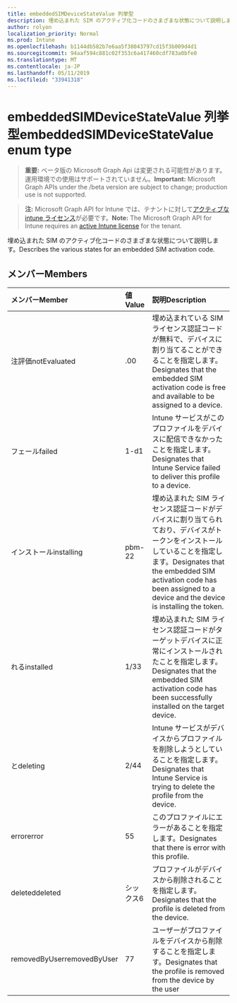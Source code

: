 ```yaml
---
title: embeddedSIMDeviceStateValue 列挙型
description: 埋め込まれた SIM のアクティブ化コードのさまざまな状態について説明します。
author: rolyon
localization_priority: Normal
ms.prod: Intune
ms.openlocfilehash: b1144db582b7e6aa5f38043797cd15f3b009d4d1
ms.sourcegitcommit: 94aaf594c881c02f353c6a417460cdf783a0bfe0
ms.translationtype: MT
ms.contentlocale: ja-JP
ms.lasthandoff: 05/11/2019
ms.locfileid: "33941318"
---
```

# <a name="embeddedsimdevicestatevalue-enum-type"></a><span data-ttu-id="2160e-103">embeddedSIMDeviceStateValue 列挙型</span><span class="sxs-lookup"><span data-stu-id="2160e-103">embeddedSIMDeviceStateValue enum type</span></span>

> <span data-ttu-id="2160e-104">**重要:** ベータ版の Microsoft Graph Api は変更される可能性があります。運用環境での使用はサポートされていません。</span><span class="sxs-lookup"><span data-stu-id="2160e-104">**Important:** Microsoft Graph APIs under the /beta version are subject to change; production use is not supported.</span></span>

> <span data-ttu-id="2160e-105">**注:** Microsoft Graph API for Intune では、テナントに対して[アクティブな intune ライセンス](https://go.microsoft.com/fwlink/?linkid=839381)が必要です。</span><span class="sxs-lookup"><span data-stu-id="2160e-105">**Note:** The Microsoft Graph API for Intune requires an [active Intune license](https://go.microsoft.com/fwlink/?linkid=839381) for the tenant.</span></span>

<span data-ttu-id="2160e-106">埋め込まれた SIM のアクティブ化コードのさまざまな状態について説明します。</span><span class="sxs-lookup"><span data-stu-id="2160e-106">Describes the various states for an embedded SIM activation code.</span></span>

## <a name="members"></a><span data-ttu-id="2160e-107">メンバー</span><span class="sxs-lookup"><span data-stu-id="2160e-107">Members</span></span>
|<span data-ttu-id="2160e-108">メンバー</span><span class="sxs-lookup"><span data-stu-id="2160e-108">Member</span></span>|<span data-ttu-id="2160e-109">値</span><span class="sxs-lookup"><span data-stu-id="2160e-109">Value</span></span>|<span data-ttu-id="2160e-110">説明</span><span class="sxs-lookup"><span data-stu-id="2160e-110">Description</span></span>|
|:---|:---|:---|
|<span data-ttu-id="2160e-111">注評価</span><span class="sxs-lookup"><span data-stu-id="2160e-111">notEvaluated</span></span>|<span data-ttu-id="2160e-112">.0</span><span class="sxs-lookup"><span data-stu-id="2160e-112">0</span></span>|<span data-ttu-id="2160e-113">埋め込まれている SIM ライセンス認証コードが無料で、デバイスに割り当てることができることを指定します。</span><span class="sxs-lookup"><span data-stu-id="2160e-113">Designates that the embedded SIM activation code is free and available to be assigned to a device.</span></span>|
|<span data-ttu-id="2160e-114">フェール</span><span class="sxs-lookup"><span data-stu-id="2160e-114">failed</span></span>|<span data-ttu-id="2160e-115">1-d</span><span class="sxs-lookup"><span data-stu-id="2160e-115">1</span></span>|<span data-ttu-id="2160e-116">Intune サービスがこのプロファイルをデバイスに配信できなかったことを指定します。</span><span class="sxs-lookup"><span data-stu-id="2160e-116">Designates that Intune Service failed to deliver this profile to a device.</span></span>|
|<span data-ttu-id="2160e-117">インストール</span><span class="sxs-lookup"><span data-stu-id="2160e-117">installing</span></span>|<span data-ttu-id="2160e-118">pbm-2</span><span class="sxs-lookup"><span data-stu-id="2160e-118">2</span></span>|<span data-ttu-id="2160e-119">埋め込まれた SIM ライセンス認証コードがデバイスに割り当てられており、デバイスがトークンをインストールしていることを指定します。</span><span class="sxs-lookup"><span data-stu-id="2160e-119">Designates that the embedded SIM activation code has been assigned to a device and the device is installing the token.</span></span>|
|<span data-ttu-id="2160e-120">れる</span><span class="sxs-lookup"><span data-stu-id="2160e-120">installed</span></span>|<span data-ttu-id="2160e-121">1/3</span><span class="sxs-lookup"><span data-stu-id="2160e-121">3</span></span>|<span data-ttu-id="2160e-122">埋め込まれた SIM ライセンス認証コードがターゲットデバイスに正常にインストールされたことを指定します。</span><span class="sxs-lookup"><span data-stu-id="2160e-122">Designates that the embedded SIM activation code has been successfully installed on the target device.</span></span>|
|<span data-ttu-id="2160e-123">と</span><span class="sxs-lookup"><span data-stu-id="2160e-123">deleting</span></span>|<span data-ttu-id="2160e-124">2/4</span><span class="sxs-lookup"><span data-stu-id="2160e-124">4</span></span>|<span data-ttu-id="2160e-125">Intune サービスがデバイスからプロファイルを削除しようとしていることを指定します。</span><span class="sxs-lookup"><span data-stu-id="2160e-125">Designates that Intune Service is trying to delete the profile from the device.</span></span>|
|<span data-ttu-id="2160e-126">error</span><span class="sxs-lookup"><span data-stu-id="2160e-126">error</span></span>|<span data-ttu-id="2160e-127">5</span><span class="sxs-lookup"><span data-stu-id="2160e-127">5</span></span>|<span data-ttu-id="2160e-128">このプロファイルにエラーがあることを指定します。</span><span class="sxs-lookup"><span data-stu-id="2160e-128">Designates that there is error with this profile.</span></span>|
|<span data-ttu-id="2160e-129">deleted</span><span class="sxs-lookup"><span data-stu-id="2160e-129">deleted</span></span>|<span data-ttu-id="2160e-130">シックス</span><span class="sxs-lookup"><span data-stu-id="2160e-130">6</span></span>|<span data-ttu-id="2160e-131">プロファイルがデバイスから削除されることを指定します。</span><span class="sxs-lookup"><span data-stu-id="2160e-131">Designates that the profile is deleted from the device.</span></span>|
|<span data-ttu-id="2160e-132">removedByUser</span><span class="sxs-lookup"><span data-stu-id="2160e-132">removedByUser</span></span>|<span data-ttu-id="2160e-133">7</span><span class="sxs-lookup"><span data-stu-id="2160e-133">7</span></span>|<span data-ttu-id="2160e-134">ユーザーがプロファイルをデバイスから削除することを指定します。</span><span class="sxs-lookup"><span data-stu-id="2160e-134">Designates that the profile is removed from the device by the user</span></span>|




